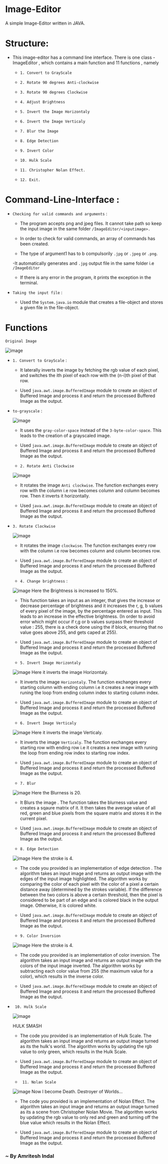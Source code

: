 # Image-Editor
A simple Image-Editor written in JAVA.

# Structure:

- This image-editor has a command line interface. 
There is one class - ImageEditor , which contains a main function and 11 functions , namely
    - `1. Convert to GrayScale`
    - `2. Rotate 90 degrees Anti-clockwise`
    - `3. Rotate 90 degrees Clockwise`
    - `4. Adjust Brightness`
    - `5. Invert the Image Horizontaly`
    - `6. Invert the Image Verticaly`    
    - `7. Blur the Image`
    - `8. Edge Detection`
    - `9. Invert Color`
    - `10. Hulk Scale`
    - `11. Christopher Nolan Effect.`

    - `12. Exit.`
    

# Command-Line-Interface : 

- `Checking for valid commands and arguments` :

    - The program accepts png and jpeg files. It cannot take path so keep the input image in the same folder `/ImageEditor/<inputimage>.`

    

    - In order to check for valid commands, an array of commands has been created.

    

    -  The type of argument1 has to b compulsorily `.jpg` or `.jpeg` or `.png`.

    -It automatically generates and `.jpg` output file in the same folder i.e `/ImageEditor` 

    - If there is any error in the program, it prints the exception in the terminal.
    

- `Taking the input file` :

    - Used the `System.java.io` module that creates a file-object and stores a given file in the file-object.


# Functions

    Original Image

![image](./IronMan.jpeg)

- `1. Convert to GrayScale` :

    

    - It laterally inverts the image by fetching the rgb value of each pixel, and switches the ith pixel of each row with the (n-i)th pixel of that row.

    - Used `java.awt.image.BufferedImage` module to create an object of Buffered Image and process it and return the processed Buffered Image as the output.

- `to-grayscale` :

    ![image](./IronMan-grayscale.jpg)

    - It uses the `gray-color-space` instead of the `3-byte-color-space`. This leads to the creation of a grayscaled image.

    - Used `java.awt.image.BufferedImage` module to create an object of Buffered Image and process it and return the processed Buffered Image as the output.


    - `2. Rotate Anti Clockwise`

    ![image](./IronMan-rotate-clockwise.jpg)

    - It rotates the image `Anti clockwise`. The function exchanges every row with the column i.e row becomes column and column becomes row. Then it inverts it horizontally.

    - Used `java.awt.image.BufferedImage` module to create an object of Buffered Image and process it and return the processed Buffered Image as the output.

- `3. Rotate Clockwise`

    ![image](./IronMan-rotate-Anticlockwise.jpg)

    - It rotates the image `clockwise`. The function exchanges every row with the column i.e row becomes column and column becomes row.

    - Used `java.awt.image.BufferedImage` module to create an object of Buffered Image and process it and return the processed Buffered Image as the output.


    - `4. Change brightness` :

    ![image](./IronMan-changedBrightnessImage.jpg)
    Here the Brightness is increased to 150%.

    - This function takes an input as an integer, that gives the increase or decrease percentage of brightness and it increases the r, g, b values of every pixel of the image, by the percentage entered as input. This leads to an increase in the effective brightness. (In order to avoid error which might occur if r,g or b values surpass their threshold value : 255, there is a check done using the if block, ensuring that no value goes above 255, and gets caped at 255).

    - Used `java.awt.image.BufferedImage` module to create an object of Buffered Image and process it and return the processed Buffered Image as the output.





    - `5. Invert Image Horizontaly`

    ![image](./IronMan-InverseHorizontal.jpg)
    Here it inverts the image Horizontaly. 

    

    - It inverts the image `Horizontaly`. The function exchanges every starting column with ending column i.e it creates a new image with runing the loop from ending column index to starting column index.

    - Used `java.awt.image.BufferedImage` module to create an object of Buffered Image and process it and return the processed Buffered Image as the output.


    - `6. Invert Image Verticaly`

    ![image](./IronMan-InverseVertical.jpg)
    Here it inverts the image Verticaly. 

    

    - It inverts the image `Verticaly`. 
    The function exchanges every starting row with ending row i.e it creates a new image with runing the loop from ending row index to starting row index.

    - Used `java.awt.image.BufferedImage` module to create an object of Buffered Image and process it and return the processed Buffered Image as the output.


    - `7. Blur`

    ![image](./IronMan-blur.jpg)
    Here the Blurness is 20. 
     
     - It Blurs the image . The function takes the blurness value and creates a sqaure matrix of it. It then takes the average value of all red, green and blue pixels from the square matrix and stores it in the current pixel.
    

    - Used `java.awt.image.BufferedImage` module to create an object of Buffered Image and process it and return the processed Buffered Image as the output.


    - `8. Edge Detection`

    ![image](./IronMan-edgeDetected.jpg)
    Here the stroke is 4. 
     
     - The code you provided is an implementation of edge detection . The algorithm takes an input image and returns an output image with the edges of the input image highlighted. The algorithm works by comparing the color of each pixel with the color of a pixel a certain distance away (determined by the strokes variable). If the difference between the two colors is above a certain threshold, then the pixel is considered to be part of an edge and is colored black in the output image. Otherwise, it is colored white.
    

    - Used `java.awt.image.BufferedImage` module to create an object of Buffered Image and process it and return the processed Buffered Image as the output.



    - `9. Color Inversion`

    ![image](./IronMan-negative.jpg)
    Here the stroke is 4. 
     
     - The code you provided is an implementation of color inversion. The algorithm takes an input image and returns an output image with the colors of the input image inverted. The algorithm works by subtracting each color value from 255 (the maximum value for a color), which results in the inverse color.


    - Used `java.awt.image.BufferedImage` module to create an object of Buffered Image and process it and return the processed Buffered Image as the output.


- ` 10. Hulk Scale`

    ![image](./IronMan-hulkScale.jpg)
    
    HULK SMASH
     - The code you provided is an implementation of Hulk Scale. The algorithm takes an input image and returns an output image turned as its the hulk's world. The algorithm works by updating the rgb value to  only green, which results in the Hulk Scale.


    - Used `java.awt.image.BufferedImage` module to create an object of Buffered Image and process it and return the processed Buffered Image as the output.



    - ` 11. Nolan Scale`
      
      
       
    ![image](./IronMan-nolanEffect.jpg)
      Now I become Death. Destroyer of Worlds...
    
     
     - The code you provided is an implementation of Nolan Effect. The algorithm takes an input image and returns an output image turned as its a scene from Christopher Nolan Movie. The algorithm works by updating the rgb value to  only red and green and turning off the blue value which results in the Nolan Effect.


    - Used `java.awt.image.BufferedImage` module to create an object of Buffered Image and process it and return the processed Buffered Image as the output.




    






### ~ By __Amritesh Indal__
